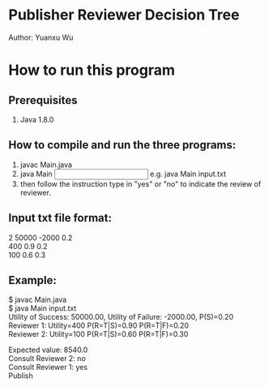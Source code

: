 # Publisher Reviewer Decision Tree

Author: Yuanxu Wu  

# How to run this program

## Prerequisites  
1. Java 1.8.0  

## How to compile and run the three programs:  
1. javac Main.java  
2. java Main <input file name> e.g. java Main input.txt  
3. then follow the instruction type in "yes" or "no" to indicate the review of reviewer.  

## Input txt file format:  
2 50000 -2000 0.2  
400 0.9 0.2  
100 0.6 0.3  

## Example:  
$ javac Main.java  
$ java Main input.txt  
Utility of Success: 50000.00, Utility of Failure: -2000.00, P(S)=0.20  
Reviewer 1: Utility=400 P(R=T|S)=0.90 P(R=T|F)=0.20  
Reviewer 2: Utility=100 P(R=T|S)=0.60 P(R=T|F)=0.30  

Expected value: 8540.0  
Consult Reviewer 2: no  
Consult Reviewer 1: yes  
Publish  
